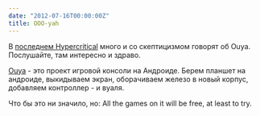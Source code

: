 ```yaml
---
date: "2012-07-16T00:00:00Z"
title: OOO-yah
---
```


В [последнем Hypercritical](http://5by5.tv/hypercritical/76) много и со скептицизмом говорят об Ouya. Послушайте, там интересно и здраво.

[Ouya](http://www.kickstarter.com/projects/ouya/ouya-a-new-kind-of-video-game-console) - это проект игровой консоли на Андроиде. Берем планшет на андроиде, выкидываем экран, оборачиваем железо в новый корпус, добавляем контроллер - и вуаля.

Что бы это ни значило, но: All the games on it will be free, at least to try.
